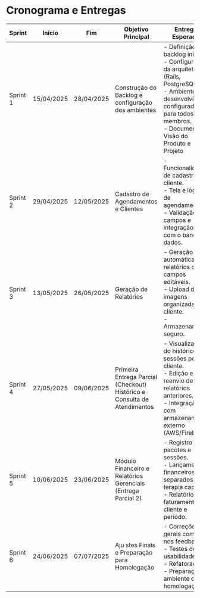 #  Cronograma e Entregas

| **Sprint**  | **Início**   | **Fim**      | **Objetivo Principal**                                     | **Entregas Esperadas**                                                                                                                                                      | **Validação do Cliente**                                                                                     |
|-------------|--------------|--------------|-------------------------------------------------------------|-----------------------------------------------------------------------------------------------------------------------------------------------------------------------------|----------------------------------------------------------------------------------------------------------------|
| Sprint 1    | 15/04/2025   | 28/04/2025   | Construção do Backlog e configuração dos ambientes         | - Definição do backlog inicial.  <br> - Configuração da arquitetura (Rails, PostgreSQL). <br> - Ambiente de desenvolvimento configurado para todos os membros. <br> - Documento de Visão do Produto e Projeto | Revisão do backlog e confirmação de prioridades.                                                             |
| Sprint 2    | 29/04/2025   | 12/05/2025   | Cadastro de Agendamentos e Clientes                         | - Funcionalidade de cadastro de cliente. <br> - Tela e lógica de agendamento. <br> - Validação de campos e integração inicial com o banco de dados.                        | Cliente testa o cadastro e simula agendamentos.                                                              |
| Sprint 3    | 13/05/2025   | 26/05/2025   | Geração de Relatórios                                       | - Geração automática de relatórios com campos editáveis. <br> - Upload de imagens organizadas por cliente. <br> - Armazenamento seguro.                                    | O cliente valida a praticidade e organização dos relatórios.                                                 |
| Sprint 4    | 27/05/2025   | 09/06/2025   | Primeira Entrega Parcial (Checkout) <br> Histórico e Consulta de Atendimentos | - Visualização do histórico de sessões por cliente. <br> - Edição e reenvio de relatórios anteriores. <br> - Integração com armazenamento externo (AWS/Firebase).        | Avaliação da navegação e funcionalidade do histórico. <br> Avaliação do checkout.                           |
| Sprint 5    | 10/06/2025   | 23/06/2025   | Módulo Financeiro e Relatórios Gerenciais (Entrega Parcial 2) | - Registro de pacotes e sessões. <br> - Lançamentos financeiros separados da terapia capilar. <br> - Relatórios de faturamento por cliente e período.                     | O cliente valida os lançamentos e usabilidade dos relatórios financeiros. <br> Avaliação do checkout.       |
| Sprint 6    | 24/06/2025   | 07/07/2025   | Aju   stes Finais e Preparação para Homologação                | - Correções gerais com base nos feedbacks. <br> - Testes de usabilidade. <br> - Refatoração. <br> - Preparação do ambiente de homologação.                                 | Validação das recomendações, ajustes baseados em feedbacks.                                                  |
